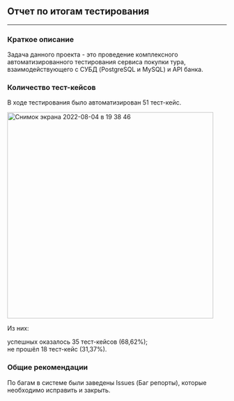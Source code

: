 ## Отчет по итогам тестирования
___
### Краткое описание
Задача данного проекта  - это проведение комплексного автоматизированного тестирования сервиса покупки тура, взаимодействующего с СУБД (PostgreSQL и MySQL) и API банка.


### Количество тест-кейсов
В ходе тестирования было автоматизирован 51 тест-кейс.

<img width="473" alt="Снимок экрана 2022-08-04 в 19 38 46" src="https://user-images.githubusercontent.com/99867120/182912442-e60588b5-aca1-4d29-9451-25836d40a754.png">


Из них:

успешных оказалось 35 тест-кейсов (68,62%);  
не прошёл 18 тест-кейс (31,37%).

### Общие рекомендации
По багам в системе были заведены Issues (Баг репорты), которые необходимо исправить и закрыть.
